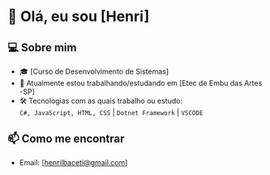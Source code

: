# 👋 Olá, eu sou [Henri]


## 💻 Sobre mim
- 🎓 [Curso de Desenvolvimento de Sistemas]
- 💼 Atualmente estou trabalhando/estudando em [Etec de Embu das Artes -SP]
- 🛠️ Tecnologias com as quais trabalho ou estudo:  
  `C#, JavaScript, HTML, CSS` | `Dotnet Framework` | `VSCODE`

## 📫 Como me encontrar
- Email: [henrilbaceti@gmail.com]
